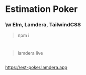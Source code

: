 # Estimation Poker
### \w Elm, Lamdera, TailwindCSS
> npm i
#
> lamdera live
##
https://est-poker.lamdera.app
